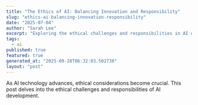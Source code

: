 ```yaml
---
title: "The Ethics of AI: Balancing Innovation and Responsibility"
slug: "ethics-ai-balancing-innovation-responsibility"
date: "2025-07-04"
author: "Sarah Lee"
excerpt: "Exploring the ethical challenges and responsibilities in AI development."
tags:
  - ai
published: true
featured: true
generated_at: "2025-09-28T06:32:03.502730"
layout: "post"
---
```


As AI technology advances, ethical considerations become crucial. This post delves into the ethical challenges and responsibilities of AI development.